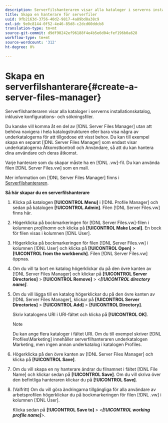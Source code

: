 ```yaml
---
description: Serverfilshanteraren visar alla kataloger i serverns installationskatalog, inklusive konfigurations- och sökningsfiler.
title: Skapa en hanterare för serverfiler
uuid: 9fb2163d-3756-40d2-9817-4a89bd8a38c9
exl-id: 9e0c8144-0f52-4e46-85d8-c2dcd60ddcb8
translation-type: tm+mt
source-git-commit: d9df90242ef96188f4e4b5e6d04cfef196b0a628
workflow-type: tm+mt
source-wordcount: '312'
ht-degree: 0%

---
```


# Skapa en serverfilshanterare{#create-a-server-files-manager}

Serverfilshanteraren visar alla kataloger i serverns installationskatalog, inklusive konfigurations- och sökningsfiler.

Du kanske vill komma åt en del av [!DNL Server Files Manager] utan att behöva navigera i hela katalogstrukturen eller bara visa några av underkatalogerna för att tillgodose ett visst behov. Du kan till exempel skapa en separat [!DNL Server Files Manager] som endast visar underkatalogerna Åtkomstkontroll och Användare, så att du kan hantera dina användare och deras åtkomst.

Varje hanterare som du skapar måste ha en [!DNL .vw]-fil. Du kan använda filen [!DNL Server Files.vw] som en mall.

Mer information om [!DNL Server Files Manager] finns i [Serverfilshanteraren](../../../../home/c-get-started/c-admin-intrf/c-svr-files-mgr.md#concept-73a0808487c8424285ae7302f53bc5f4).

**Så här skapar du en serverfilshanterare**

1. Klicka på katalogen **[!UICONTROL Menu]** i [!DNL Profile Manager] och sedan på katalogen **[!UICONTROL Admin]**. Filen [!DNL Server Files.vw] finns här.
1. Högerklicka på bockmarkeringen för [!DNL Server Files.vw]-filen i kolumnen *profilnamn* och klicka på **[!UICONTROL Make Local]**. En bock för filen visas i kolumnen [!DNL User].
1. Högerklicka på bockmarkeringen för filen [!DNL Server Files.vw] i kolumnen [!DNL User] och klicka på **[!UICONTROL Open]** > **[!UICONTROL from the workbench]**. Filen [!DNL Server Files.vw] öppnas.
1. Om du vill ta bort en katalog högerklickar du på den övre kanten av [!DNL Server Files Manager] och klickar på **[!UICONTROL Server Directories]** > **[!UICONTROL Remove]** > *&lt;**[!UICONTROL directory name]***.
1. Om du vill lägga till en katalog högerklickar du på den övre kanten av [!DNL Server Files Manager], klickar på **[!UICONTROL Server Directories]** > **[!UICONTROL Add]** > **[!UICONTROL Directory]**.

   Skriv katalogens URI i URI-fältet och klicka på **[!UICONTROL OK]**.

   >[!NOTE]
   >
   >Du kan ange flera kataloger i fältet URI. Om du till exempel skriver [!DNL Profiles\Marketing\] innehåller serverfilhanteraren underkatalogen Marketing, men ingen annan underkatalog i katalogen Profiles.

1. Högerklicka på den övre kanten av [!DNL Server Files Manager] och klicka på **[!UICONTROL Save]**.
1. Om du vill skapa en ny hanterare ändrar du filnamnet i fältet [!DNL File Name] och klickar sedan på **[!UICONTROL Save]**. Om du vill skriva över den befintliga hanteraren klickar du på **[!UICONTROL Save]**.
1. (Valfritt) Om du vill göra ändringarna tillgängliga för alla användare av arbetsprofilen högerklickar du på bockmarkeringen för filen [!DNL .vw] i kolumnen [!DNL User].

   Klicka sedan på **[!UICONTROL Save to]** > *&lt;**[!UICONTROL working profile name]**>*.
